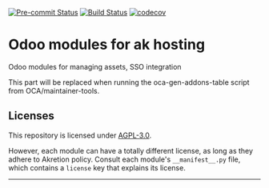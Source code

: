 
<!-- /!\ Non OCA Context : Set here the badge of your runbot / runboat instance. -->
[![Pre-commit Status](https://github.com/Akretion/ak-cloud-france-oi/actions/workflows/pre-commit.yml/badge.svg?branch=16.0)](https://github.com/Akretion/ak-cloud-france-oi/actions/workflows/pre-commit.yml?query=branch%3A16.0)
[![Build Status](https://github.com/Akretion/ak-cloud-france-oi/actions/workflows/test.yml/badge.svg?branch=16.0)](https://github.com/Akretion/ak-cloud-france-oi/actions/workflows/test.yml?query=branch%3A16.0)
[![codecov](https://codecov.io/gh/Akretion/ak-cloud-france-oi/branch/16.0/graph/badge.svg)](https://codecov.io/gh/Akretion/ak-cloud-france-oi)
<!-- /!\ Non OCA Context : Set here the badge of your translation instance. -->

<!-- /!\ do not modify above this line -->

# Odoo modules for ak hosting

Odoo modules for managing assets, SSO integration

<!-- /!\ do not modify below this line -->

<!-- prettier-ignore-start -->

[//]: # (addons)

This part will be replaced when running the oca-gen-addons-table script from OCA/maintainer-tools.

[//]: # (end addons)

<!-- prettier-ignore-end -->

## Licenses

This repository is licensed under [AGPL-3.0](LICENSE).

However, each module can have a totally different license, as long as they adhere to Akretion
policy. Consult each module's `__manifest__.py` file, which contains a `license` key
that explains its license.

----
<!-- /!\ Non OCA Context : Set here the full description of your organization. -->
